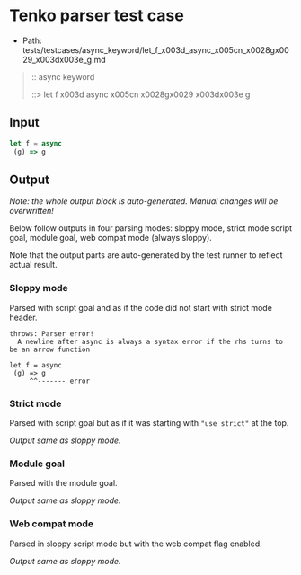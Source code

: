 # Tenko parser test case

- Path: tests/testcases/async_keyword/let_f_x003d_async_x005cn_x0028gx0029_x003dx003e_g.md

> :: async keyword
>
> ::> let f x003d async x005cn x0028gx0029 x003dx003e g

## Input

`````js
let f = async 
 (g) => g
`````

## Output

_Note: the whole output block is auto-generated. Manual changes will be overwritten!_

Below follow outputs in four parsing modes: sloppy mode, strict mode script goal, module goal, web compat mode (always sloppy).

Note that the output parts are auto-generated by the test runner to reflect actual result.

### Sloppy mode

Parsed with script goal and as if the code did not start with strict mode header.

`````
throws: Parser error!
  A newline after async is always a syntax error if the rhs turns to be an arrow function

let f = async
 (g) => g
     ^^------- error
`````

### Strict mode

Parsed with script goal but as if it was starting with `"use strict"` at the top.

_Output same as sloppy mode._

### Module goal

Parsed with the module goal.

_Output same as sloppy mode._

### Web compat mode

Parsed in sloppy script mode but with the web compat flag enabled.

_Output same as sloppy mode._
